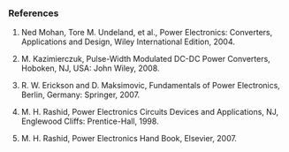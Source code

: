 ### References

1. Ned Mohan, Tore M. Undeland, et al., Power Electronics: Converters, Applications and Design, Wiley International Edition, 2004.

2. M. Kazimierczuk, Pulse-Width Modulated DC-DC Power Converters, Hoboken, NJ, USA: John Wiley, 2008.

3. R. W. Erickson and D. Maksimovic, Fundamentals of Power Electronics, Berlin, Germany: Springer, 2007.

4. M. H. Rashid, Power Electronics Circuits Devices and Applications, NJ, Englewood Cliffs: Prentice-Hall, 1998.

5. M. H. Rashid, Power Electronics Hand Book, Elsevier, 2007.
